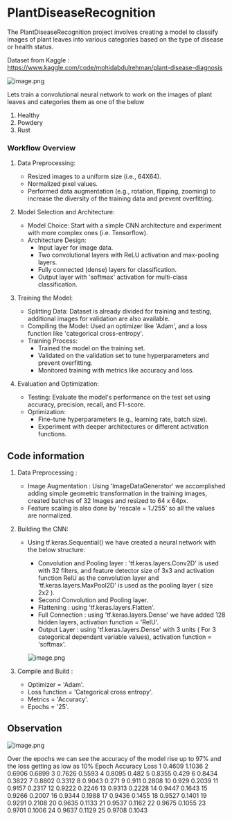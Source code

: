 # PlantDiseaseRecognition
The PlantDiseaseRecognition project involves creating a model to classify images of plant leaves into various categories based on the type of disease or health status.

Dataset from Kaggle : https://www.kaggle.com/code/mohidabdulrehman/plant-disease-diagnosis

![image.png](https://drive.usercontent.google.com/download?id=1pgasjSLiB_2TKHJW4O1XSIenoK9R6sKp)

Lets train a convolutional neural network to work on the images of plant leaves and categories them as one of the below
1. Healthy
2. Powdery
3. Rust

### Workflow Overview
1. Data Preprocessing:
    * Resized images to a uniform size (i.e., 64X64).
    * Normalized pixel values.
    * Performed data augmentation (e.g., rotation, flipping, zooming) to increase the diversity of the training data and prevent overfitting.

2. Model Selection and Architecture:
    * Model Choice: Start with a simple CNN architecture and experiment with more complex ones (i.e. Tensorflow).
    * Architecture Design:
        * Input layer for image data.
        * Two convolutional layers with ReLU activation and max-pooling layers.
        * Fully connected (dense) layers for classification.
        * Output layer with 'softmax' activation for multi-class classification.

4. Training the Model:
    * Splitting Data: Dataset is already divided for training and testing, additional images for validation are also available.
    * Compiling the Model: Used an optimizer like 'Adam', and a loss function like 'categorical cross-entropy'.
    * Training Process:
        * Trained the model on the training set.
        * Validated on the validation set to tune hyperparameters and prevent overfitting.
        * Monitored training with metrics like accuracy and loss.
5. Evaluation and Optimization:
    * Testing: Evaluate the model's performance on the test set using accuracy, precision, recall, and F1-score.
    * Optimization:
        * Fine-tune hyperparameters (e.g., learning rate, batch size).
        * Experiment with deeper architectures or different activation functions.

## Code information

1. Data Preprocessing :
    * Image Augmentation : Using 'ImageDataGenerator' we accomplished adding simple geometric transformation in the training images, created batches of 32 Images and resized to 64 x 64px.
    * Feature scaling is also done by 'rescale = 1./255' so all the values are normalized.

2. Building the CNN:
    * Using tf.keras.Sequential() we have created a neural network with the below structure:
        * Convolution and Pooling layer : 'tf.keras.layers.Conv2D' is used with 32 filters, and feature detector size of 3x3 and activation function RelU as the convolution layer and 'tf.keras.layers.MaxPool2D' is used as the pooling layer ( size 2x2 ).
        * Second Convolution and Pooling layer.
        * Flattening : using 'tf.keras.layers.Flatten'.
        * Full Connection : using 'tf.keras.layers.Dense' we have added 128 hidden layers, activation function = 'RelU'.
        * Output Layer : using 'tf.keras.layers.Dense' with 3 units ( For 3 categorical dependant variable values), activation function = 'softmax'.

        ![image.png](https://drive.usercontent.google.com/download?id=1AApWGWRMLm3w_wPMEayzIIQuydJN0qTJ)


3. Compile and Build :
    * Optimizer = 'Adam'.
    * Loss function = 'Categorical cross entropy'.
    * Metrics = 'Accuracy'.
    * Epochs = '25'.

## Observation 
![image.png](https://drive.usercontent.google.com/download?id=1EF1KjVnOK0XHYzSrjEU4PJ2PTpkiykMm)

Over the epochs we can see the accuracy of the model rise up to 97% and the loss getting as low as 10%
Epoch	Accuracy	Loss
1	0.4609	1.1036
2	0.6906	0.6899
3	0.7626	0.5593
4	0.8095	0.482
5	0.8355	0.429
6	0.8434	0.3822
7	0.8802	0.3312
8	0.9043	0.271
9	0.911	0.2808
10	0.929	0.2039
11	0.9157	0.2317
12	0.9222	0.2246
13	0.9313	0.2228
14	0.9447	0.1643
15	0.9266	0.2007
16	0.9344	0.1988
17	0.9436	0.1455
18	0.9527	0.1401
19	0.9291	0.2108
20	0.9635	0.1133
21	0.9537	0.1162
22	0.9675	0.1055
23	0.9701	0.1006
24	0.9637	0.1129
25	0.9708	0.1043
